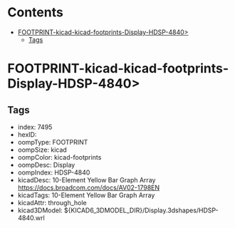 



Contents
========

* [FOOTPRINT-kicad-kicad-footprints-Display-HDSP-4840>](#footprint-kicad-kicad-footprints-display-hdsp-4840)
	* [Tags](#tags)

# FOOTPRINT-kicad-kicad-footprints-Display-HDSP-4840>

## Tags

- index: 7495
- hexID: 
- oompType: FOOTPRINT
- oompSize: kicad
- oompColor: kicad-footprints
- oompDesc: Display
- oompIndex: HDSP-4840
- kicadDesc: 10-Element Yellow Bar Graph Array https://docs.broadcom.com/docs/AV02-1798EN
- kicadTags: 10-Element Yellow Bar Graph Array
- kicadAttr: through_hole
- kicad3DModel: ${KICAD6_3DMODEL_DIR}/Display.3dshapes/HDSP-4840.wrl
